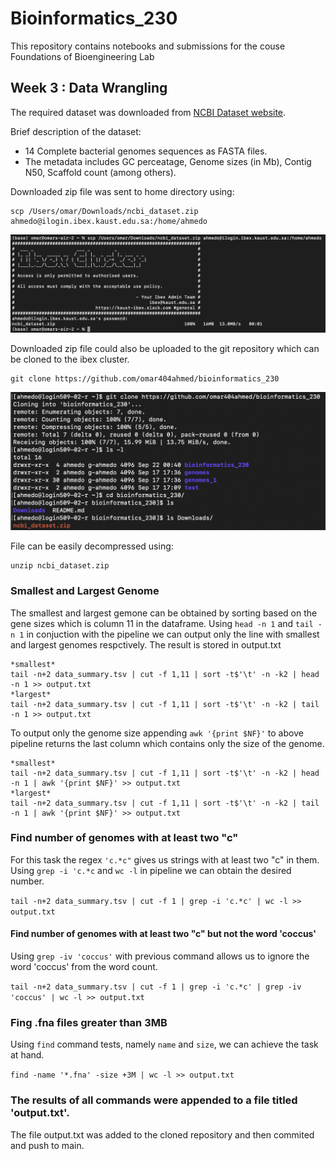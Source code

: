 # Bioinformatics_230
This repository contains notebooks and submissions for the couse Foundations of Bioengineering Lab
## Week 3 : Data Wrangling

The required dataset was downloaded from [NCBI Dataset website](https://www.ncbi.nlm.nih.gov/datasets/genome/?taxon=2&assembly_level=3:3&release_year=1980:2001).

Brief description of the dataset:
* 14 Complete bacterial genomes sequences as FASTA files.
* The metadata includes GC perceatage, Genome sizes (in Mb), Contig N50, Scaffold count (among others).

Downloaded zip file was sent to home directory using:

```
scp /Users/omar/Downloads/ncbi_dataset.zip ahmedo@ilogin.ibex.kaust.edu.sa:/home/ahmedo
```

![Alt text](/Screenshots/send.png?raw=true)


Downloaded zip file could also be uploaded to the git repository which can be cloned to the ibex cluster.

```
git clone https://github.com/omar404ahmed/bioinformatics_230
```

<!--- image 1 here--->
![Alt text](/Screenshots/Clone.png?raw=true)


File can be easily decompressed using:

```
unzip ncbi_dataset.zip
```



### Smallest and Largest Genome

The smallest and largest gemone can be obtained by sorting based on the gene sizes which is column 11 in the dataframe. Using ```head -n 1``` and ```tail -n 1``` in conjuction with the pipeline we can output only the line with smallest and largest genomes respctively. The result is stored in output.txt

```
*smallest*
tail -n+2 data_summary.tsv | cut -f 1,11 | sort -t$'\t' -n -k2 | head -n 1 >> output.txt
*largest*
tail -n+2 data_summary.tsv | cut -f 1,11 | sort -t$'\t' -n -k2 | tail -n 1 >> output.txt
```


To output only the genome size appending ```awk '{print $NF}'``` to above pipeline returns the last column which contains only the size of the genome.

```
*smallest*
tail -n+2 data_summary.tsv | cut -f 1,11 | sort -t$'\t' -n -k2 | head -n 1 | awk '{print $NF}' >> output.txt
*largest*
tail -n+2 data_summary.tsv | cut -f 1,11 | sort -t$'\t' -n -k2 | tail -n 1 | awk '{print $NF}' >> output.txt
```

### Find number of genomes with at least two "c"

For this task the regex ```'c.*c"``` gives us strings with at least two "c" in them. Using ```grep -i 'c.*c``` and ```wc -l``` in pipeline we can obtain the desired number.

```tail -n+2 data_summary.tsv | cut -f 1 | grep -i 'c.*c' | wc -l >> output.txt```


#### Find number of genomes with at least two "c" but not the word 'coccus'

Using ```grep -iv 'coccus'``` with previous command allows us to ignore the word 'coccus' from the word count.

```tail -n+2 data_summary.tsv | cut -f 1 | grep -i 'c.*c' | grep -iv 'coccus' | wc -l >> output.txt```


### Fing .fna files greater than 3MB

Using ```find``` command tests, namely ```name``` and ```size```, we can achieve the task at hand.

```find -name '*.fna' -size +3M | wc -l >> output.txt```


### The results of all commands were appended to a file titled 'output.txt'.

The file output.txt was added to the cloned repository and then commited and push to main.
